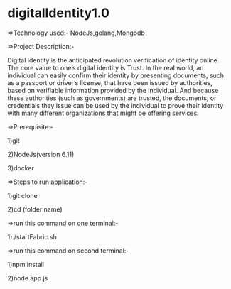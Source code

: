 # digitalIdentity1.0

=>Technology used:- NodeJs,golang,Mongodb

=>Project Description:-

Digital identity is the anticipated revolution verification of identity online. The core value to one’s digital identity is Trust. In the real world, an individual can easily confirm their identity by presenting documents, such as a passport or driver’s license, that have been issued by authorities, based on verifiable information provided by the individual. And because these authorities (such as governments) are trusted, the documents, or credentials they issue can be used by the individual to prove their identity with many different organizations that might be offering services.

=>Prerequisite:-

  1)git

  2)NodeJs(version 6.11)

  3)docker

=>Steps to run application:-

  1)git clone <repository-url> 
  
  2)cd (folder name)

=>run this command on one terminal:-

  1)./startFabric.sh

=>run this command on second terminal:-

  1)npm install
  
  2)node app.js
